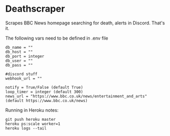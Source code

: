 Deathscraper
===

Scrapes BBC News homepage searching for death, alerts in Discord. That's it.

The following vars need to be defined in .env file
```
db_name = ""
db_host = ""
db_port = integer
db_user = ""
db_pass = ""

#discord stuff
webhook_url = ""

notify = True/False (default True)
loop_timer = integer (default 300)
news_url = "https://www.bbc.co.uk/news/entertainment_and_arts" (default https://www.bbc.co.uk/news)
```

Running in Heroku notes:
```
git push heroku master
heroku ps:scale worker=1
heroku logs --tail
```
